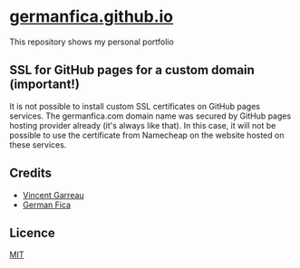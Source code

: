 # [germanfica.github.io](https://germanfica.xyz/)
This repository shows my personal portfolio

## SSL for GitHub pages for a custom domain (important!)
It is not possible to install custom SSL certificates on GitHub pages services. The germanfica.com domain name was secured by GitHub pages hosting provider already (it's always like that). In this case, it will not be possible to use the certificate from Namecheap on the website hosted on these services.

## Credits
- [Vincent Garreau](https://vincentgarreau.com/)
- [German Fica](https://www.instagram.com/germanfica/)

## Licence
[MIT](https://opensource.org/licenses/MIT)
